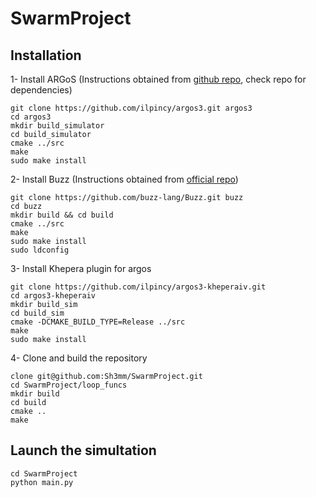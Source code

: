 # SwarmProject

## Installation

1- Install ARGoS (Instructions obtained from [github repo](https://github.com/ilpincy/argos3), check repo for dependencies)
```
git clone https://github.com/ilpincy/argos3.git argos3
cd argos3
mkdir build_simulator
cd build_simulator
cmake ../src
make
sudo make install
```

2- Install Buzz (Instructions obtained from [official repo](https://github.com/buzz-lang/Buzz))
```
git clone https://github.com/buzz-lang/Buzz.git buzz
cd buzz
mkdir build && cd build
cmake ../src
make
sudo make install
sudo ldconfig
```

3- Install Khepera plugin for argos
```
git clone https://github.com/ilpincy/argos3-kheperaiv.git
cd argos3-kheperaiv
mkdir build_sim
cd build_sim
cmake -DCMAKE_BUILD_TYPE=Release ../src
make
sudo make install
```

4- Clone and build the repository
```
clone git@github.com:Sh3mm/SwarmProject.git
cd SwarmProject/loop_funcs
mkdir build
cd build
cmake ..
make
```

## Launch the simultation

```
cd SwarmProject
python main.py
```
